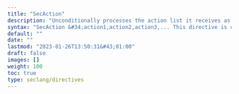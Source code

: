 ```yaml
---
title: "SecAction"
description: "Unconditionally processes the action list it receives as the first and only parameter."
syntax: "SecAction &#34;action1,action2,action3,... This directive is commonly used to set variables and initialize persistent collections using the initcol action. 	The syntax of the parameter is identical to that of the third parameter of SecRule. For example: ``` SecAction &#34;nolog,phase:1,initcol:RESOURCE=%{REQUEST_FILENAME}&#34; ```"
default: ""
date: ""
lastmod: "2023-01-26T13:50:31&#43;01:00"
draft: false
images: []
weight: 100
toc: true
type: seclang/directives
---
```



